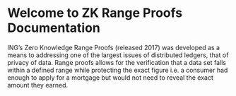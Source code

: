 # Welcome to ZK Range Proofs Documentation

ING’s Zero Knowledge Range Proofs (released 2017) was developed as a means to addressing one 
of the largest issues of distributed ledgers, that of privacy of data. Range proofs allows 
for the verification that a data set falls within a defined range while protecting the exact 
figure i.e. a consumer had enough to apply for a mortgage but would not need to reveal the 
exact amount they earned.